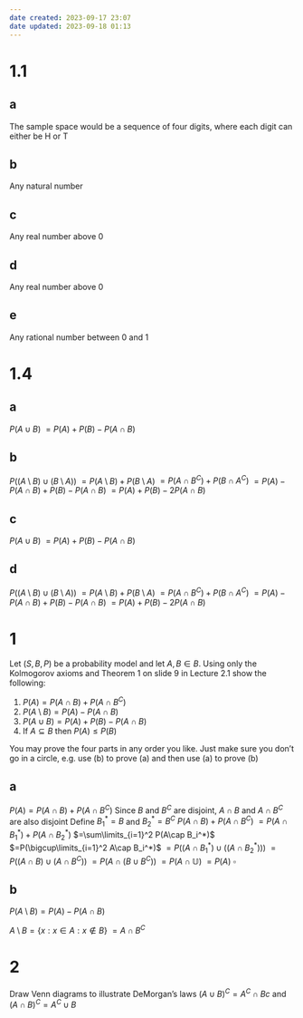 ```yaml
---
date created: 2023-09-17 23:07
date updated: 2023-09-18 01:13
---
```


# 1.1

## a

The sample space would be a sequence of four digits, where each digit can either be H or T

## b

Any natural number

## c

Any real number above 0

## d

Any real number above 0

## e

Any rational number between 0 and 1

# 1.4

## a

$P(A\cup B)$
$=P(A)+P(B)-P(A\cap B)$

## b

$P((A\setminus B)\cup(B\setminus A))$
$=P(A\setminus B)+P(B\setminus A)$
$=P(A\cap B^C)+P(B\cap A^C)$
$=P(A)-P(A\cap B)+P(B)-P(A\cap B)$
$=P(A)+P(B)-2P(A\cap B)$

## c

$P(A\cup B)$
$=P(A)+P(B)-P(A\cap B)$

## d

$P((A\setminus B)\cup(B\setminus A))$
$=P(A\setminus B)+P(B\setminus A)$
$=P(A\cap B^C)+P(B\cap A^C)$
$=P(A)-P(A\cap B)+P(B)-P(A\cap B)$
$=P(A)+P(B)-2P(A\cap B)$

# 1

Let $(S, B, P)$ be a probability model and let $A, B\in B$. Using only the Kolmogorov axioms and Theorem 1 on slide 9 in Lecture 2.1 show the following:

1. $P(A) = P (A \cap B) + P (A \cap B^C)$
2. $P(A\setminus B)=P(A)-P(A\cap B)$
3. $P(A\cup B)=P(A)+P(B)-P(A\cap B)$
4. If $A\subseteq B$ then $P(A)\le P(B)$

You may prove the four parts in any order you like. Just make sure you don’t go in a circle, e.g. use (b) to prove (a) and then use (a) to prove (b)

## a

$P(A) = P (A \cap B) + P (A \cap B^C)$
Since $B$ and $B^C$ are disjoint, $A\cap B$ and $A\cap B^C$ are also disjoint
Define $B_1^*=B$ and $B_2^*=B^C$
$P(A\cap B)+P(A\cap B^C)$
$=P(A\cap B_1^*)+P(A\cap B_2^*)$
$=\sum\limits_{i=1}^2 P(A\cap B_i^*)$
$=P(\bigcup\limits_{i=1}^2 A\cap B_i^*)$
$=P((A\cap B_1^*)\cup((A\cap B_2^*)))$
$=P((A\cap B)\cup(A\cap B^C))$
$=P(A\cap(B\cup B^C))$
$=P(A\cap\mathbb{U})$
$=P(A)$
$\square$

## b

$P(A\setminus B)=P(A)-P(A\cap B)$

$A\setminus B=\{x:x\in A : x\notin B\}$
$=A\cap B^C$


# 2

Draw Venn diagrams to illustrate DeMorgan’s laws
$(A\cup B)^C=A^C\cap Bc$ and $(A\cap B)^C=A^C\cup B$
